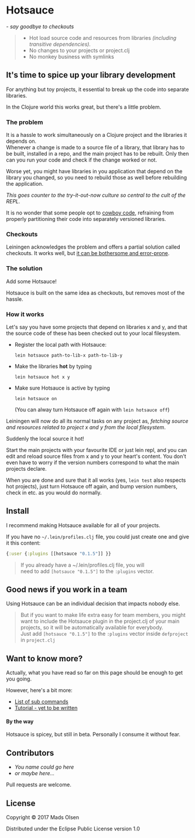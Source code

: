 # Hotsauce
*- say goodbye to checkouts*

> * Hot load source code and resources from libraries *(including transitive dependencies).*
> * No changes to your projects or project.clj
> * No monkey business with symlinks

## It's time to spice up your library development

For anything but toy projects, it essential to break up the code into separate libraries.

In the Clojure world this works great, but there's a little problem.

### The problem
It is a hassle to work simultaneously on a Clojure project and the libraries
it depends on.
<br>
Whenever a change is made to a source file of a library, that library has to be built, 
installed in a repo, and the main project has to be rebuilt. Only then can 
you run your code and check if the change worked or not.

Worse yet, you might have libraries in you application that depend on the library you 
changed, so you need to rebuild those as well before rebuilding the application.

*This goes counter to the try-it-out-now culture so central to the cult of the REPL.*

It is no wonder that some people opt to 
[cowboy code](https://en.wikipedia.org/wiki/Cowboy_coding), 
refraining from properly partitioning their code into separately versioned libraries.

### Checkouts
Leiningen acknowledges the problem and offers a partial solution called checkouts.
It works well, but [it can be bothersome and error-prone](/doc/CHECKOUTS.md).

### The solution

Add some Hotsauce! 

Hotsauce is built on the same idea as checkouts, but removes most of the hassle.

### How it works

Let's say you have some projects that depend on libraries x and y, and that 
the source code of these has been checked out to your local filesystem.

 * Register the local path with Hotsauce:
   
   ``lein hotsauce path-to-lib-x path-to-lib-y``
   
 * Make the libraries **hot** by typing
   
   ``lein hotsauce hot x y``
   
 * Make sure Hotsauce is active by typing
 
   ``lein hotsauce on``
   
   (You can alway turn Hotsauce off again with ``lein hotsauce off``)
   
Leiningen will now do all its normal tasks on any project as, *fetching 
source and resources related to project x and y from the local filesystem*.

Suddenly the local source it hot!

Start the main projects with your favourite IDE or just lein repl, 
and you can edit and reload source files from x and y to your 
heart's content. You don't even have to worry if the version 
numbers correspond to what the main projects declare.

When you are done and sure that it all works (yes, ``lein test`` 
also respects hot projects), just turn Hotsauce off 
again, and bump version numbers, check in etc. as you would do normally.

## Install

I recommend making Hotsauce available for all of your projects.

If you have no `~/.lein/profiles.clj` file, you could just create one 
and give it this content:

```clojure
{:user {:plugins [[hotsauce "0.1.5"]] }}
```

> If you already have a ~/.lein/profiles.clj file, you will
  <br>need to add `[hotsauce "0.1.5"]` to the `:plugins` vector.

## Good news if you work in a team
Using Hotsauce can be an individual decision that impacts nobody else. 

> But if you want to make life extra easy for team members, you might 
  want to include the Hotsauce plugin in the project.clj of your main projects, 
  so it will be automatically available for everybody.
  <br>Just add `[hotsauce "0.1.5"]` to the `:plugins` vector inside ``defproject`` in ``project.clj``

## Want to know more?
Actually, what you have read so far on this page should be 
enough to get you going.
  
However, here's a bit more:
  
  * [List of sub commands](/doc/SUBCOMMANDS.md)
  * [Tutorial - yet to be written](/doc/TUTORIAL.md)

#### By the way
Hotsauce is spicey, but still in beta.  Personally I consume it without fear.

## Contributors
* *You name could go here*
* *or maybe here...*

Pull requests are welcome.

## License

Copyright © 2017 Mads Olsen

Distributed under the Eclipse Public License version 1.0
